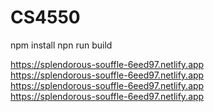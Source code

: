 # CS4550

npm install
npn run build


https://splendorous-souffle-6eed97.netlify.app \
https://splendorous-souffle-6eed97.netlify.app \
https://splendorous-souffle-6eed97.netlify.app \
https://splendorous-souffle-6eed97.netlify.app 
